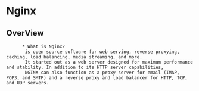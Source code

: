 # Nginx
## OverView
        
          * What is Nginx?
           is open source software for web serving, reverse proxying, caching, load balancing, media streaming, and more.
           It started out as a web server designed for maximum performance and stability. In addition to its HTTP server capabilities,
           NGINX can also function as a proxy server for email (IMAP, POP3, and SMTP) and a reverse proxy and load balancer for HTTP, TCP,            and UDP servers.
